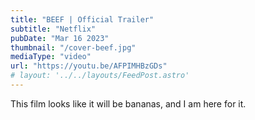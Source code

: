```yaml
---
title: "BEEF | Official Trailer"
subtitle: "Netflix"
pubDate: "Mar 16 2023"
thumbnail: "/cover-beef.jpg"
mediaType: "video"
url: "https://youtu.be/AFPIMHBzGDs"
# layout: '../../layouts/FeedPost.astro'
---
```


This film looks like it will be bananas, and I am here for it. 